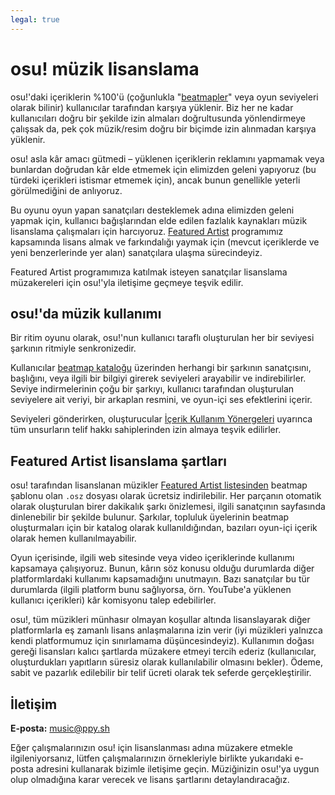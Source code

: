 ```yaml
---
legal: true
---
```


# osu! müzik lisanslama

osu!'daki içeriklerin %100'ü (çoğunlukla "[beatmapler](/wiki/Beatmap)" veya oyun seviyeleri olarak bilinir) kullanıcılar tarafından karşıya yüklenir. Biz her ne kadar kullanıcıları doğru bir şekilde izin almaları doğrultusunda yönlendirmeye çalışsak da, pek çok müzik/resim doğru bir biçimde izin alınmadan karşıya yüklenir.

osu! asla kâr amacı gütmedi – yüklenen içeriklerin reklamını yapmamak veya bunlardan doğrudan kâr elde etmemek için elimizden geleni yapıyoruz (bu türdeki içerikleri istismar etmemek için), ancak bunun genellikle yeterli görülmediğini de anlıyoruz.

Bu oyunu oyun yapan sanatçıları desteklemek adına elimizden geleni yapmak için, kullanıcı bağışlarından elde edilen fazlalık kaynakları müzik lisanslama çalışmaları için harcıyoruz. [Featured Artist](/wiki/Featured_Artists) programımız kapsamında lisans almak ve farkındalığı yaymak için (mevcut içeriklerde ve yeni benzerlerinde yer alan) sanatçılara ulaşma sürecindeyiz.

Featured Artist programımıza katılmak isteyen sanatçılar lisanslama müzakereleri için osu!'yla iletişime geçmeye teşvik edilir.

## osu!'da müzik kullanımı

Bir ritim oyunu olarak, osu!'nun kullanıcı taraflı oluşturulan her bir seviyesi şarkının ritmiyle senkronizedir.

Kullanıcılar [beatmap kataloğu](https://osu.ppy.sh/beatmapsets) üzerinden herhangi bir şarkının sanatçısını, başlığını, veya ilgili bir bilgiyi girerek seviyeleri arayabilir ve indirebilirler. Seviye indirmelerinin çoğu bir şarkıyı, kullanıcı tarafından oluşturulan seviyelere ait veriyi, bir arkaplan resmini, ve oyun-içi ses efektlerini içerir.

Seviyeleri gönderirken, oluşturucular [İçerik Kullanım Yönergeleri](/wiki/Rules/Content_Usage_Guidelines) uyarınca tüm unsurların telif hakkı sahiplerinden izin almaya teşvik edilirler.

## Featured Artist lisanslama şartları

osu! tarafından lisanslanan müzikler [Featured Artist listesinden](https://osu.ppy.sh/beatmaps/artists) beatmap şablonu olan `.osz` dosyası olarak ücretsiz indirilebilir. Her parçanın otomatik olarak oluşturulan birer dakikalık şarkı önizlemesi, ilgili sanatçının sayfasında dinlenebilir bir şekilde bulunur. Şarkılar, topluluk üyelerinin beatmap oluşturmaları için bir katalog olarak kullanıldığından, bazıları oyun-içi içerik olarak hemen kullanılmayabilir.

Oyun içerisinde, ilgili web sitesinde veya video içeriklerinde kullanımı kapsamaya çalışıyoruz. Bunun, kârın söz konusu olduğu durumlarda diğer platformlardaki kullanımı kapsamadığını unutmayın. Bazı sanatçılar bu tür durumlarda (ilgili platform bunu sağlıyorsa, örn. YouTube'a yüklenen kullanıcı içerikleri) kâr komisyonu talep edebilirler.

osu!, tüm müzikleri münhasır olmayan koşullar altında lisanslayarak diğer platformlarla eş zamanlı lisans anlaşmalarına izin verir (iyi müzikleri yalnızca kendi platformumuz için sınırlamama düşüncesindeyiz). Kullanımın doğası gereği lisansları kalıcı şartlarda müzakere etmeyi tercih ederiz (kullanıcılar, oluşturdukları yapıtların süresiz olarak kullanılabilir olmasını bekler). Ödeme, sabit ve pazarlık edilebilir bir telif ücreti olarak tek seferde gerçekleştirilir.

## İletişim

**E-posta:** [music@ppy.sh](mailto:music@ppy.sh)

Eğer çalışmalarınızın osu! için lisanslanması adına müzakere etmekle ilgileniyorsanız, lütfen çalışmalarınızın örnekleriyle birlikte yukarıdaki e-posta adresini kullanarak bizimle iletişime geçin. Müziğinizin osu!'ya uygun olup olmadığına karar verecek ve lisans şartlarını detaylandıracağız.
